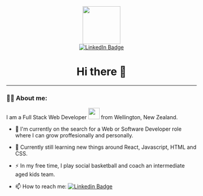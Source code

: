 <div id="header" align="center">
  <img src="https://media.giphy.com/media/M9gbBd9nbDrOTu1Mqx/giphy.gif" width="100"/>
</div>

<div id="badges" align="center">
  <a href="https://www.linkedin.com/in/jordan-harlen/">
    <img src="https://img.shields.io/badge/LinkedIn-blue?style=for-the-badge&logo=linkedin&logoColor=white" alt="LinkedIn Badge"/>
  </a>
</div>

<div align="center">
  <h1>
    Hi there 👋
  </h1>
</div>

---

### :man_technologist: About me:

I am a Full Stack Web Developer <img src="https://media.giphy.com/media/WUlplcMpOCEmTGBtBW/giphy.gif" width="30"> from Wellington, New Zealand.

- :telescope: I'm currently on the search for a Web or Software Developer role where I can grow proffesionally and personally.

- :seedling: Currently still learning new things around React, Javascript, HTML and CSS.

- :zap: In my free time, I play social basketball and coach an intermediate aged kids team.

- :mailbox: How to reach me: [![Linkedin Badge](https://img.shields.io/badge/blue?style=flat&logo=Linkedin&logoColor=white)](https://www.linkedin.com/in/jordan-harlen/)

<!--
**jordan-harlen/jordan-harlen** is a ✨ _special_ ✨ repository because its `README.md` (this file) appears on your GitHub profile.

Here are some ideas to get you started:

- 🔭 I’m currently working on ...
- 🌱 I’m currently learning ...
- 👯 I’m looking to collaborate on ...
- 🤔 I’m looking for help with ...
- 💬 Ask me about ...
- 📫 How to reach me: ...
- 😄 Pronouns: ...
- ⚡ Fun fact: ...
-->
